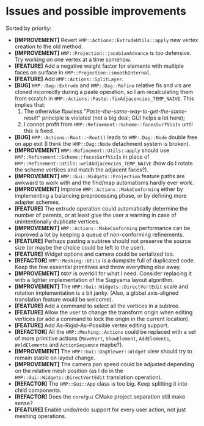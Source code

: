 # Issues and possible improvements
Sorted by priority:
- **\[IMPROVEMENT\]** Revert `HMP::Actions::ExtrudeUtils::apply` new vertex creation to the old method.
- **\[IMPROVEMENT\]** `HMP::Projection::jacobianAdvance` is too defensive. Try working on one vertex at a time somehow.
- **\[FEATURE\]** Add a negative weight factor for elements with multiple faces on surface in `HMP::Projection::smoothInternal`.
- **\[FEATURE\]** Add `HMP::Actions::SplitLayer`.
- **\[BUG\]** `HMP::Dag::Extrude` and `HMP::Dag::Refine` relative fis and vis are cloned incorrectly during a paste operation, so I am recalculating them from scratch in `HMP::Actions::Paste::fixAdjacencies_TEMP_NAIVE`. This implies that:
    1. The otherwise flawless "*Paste-the-same-way-to-get-the-same-result*" principle is violated (not a big deal; GUI helps a lot here);
    2. I cannot profit from `HMP::Refinement::Scheme::facesSurfVisIs` until this is fixed.
- **\[BUG\]** `HMP::Actions::Root::~Root()` leads to `HMP::Dag::Node` double free on app exit (I think the `HMP::Dag::Node` detachment system is broken).
- **\[IMPROVEMENT\]** `HMP::Refinement::Utils::apply` should use `HMP::Refinement::Scheme::facesSurfVisIs` in place of `HMP::Refinement::Utils::weldAdjacencies_TEMP_NAIVE` (how do I rotate the scheme vertices and match the adjacent faces?).
- **\[IMPROVEMENT\]** `HMP::Gui::Widgets::Projection` feature paths are awkward to work with and the find/map automatisms hardly ever work.
- **\[IMPROVEMENT\]** Improve `HMP::Actions::MakeConforming` either by implementing a balancing preprocessing phase, or by defining more adapter schemes.
- **\[FEATURE\]** The extrude operation could automatically determine the number of parents, or at least give the user a warning in case of unintentionally duplicate vertices.
- **\[IMPROVEMENT\]** `HMP::Actions::MakeConforming` performance can be improved a lot by keeping a queue of non-conforming refinements.
- **\[FEATURE\]** Perhaps pasting a subtree should not preserve the source size (or maybe the choice could be left to the user).
- **\[FEATURE\]** Widget options and camera could be serialized too.
- **\[REFACTOR\]** `HMP::Meshing::Utils` is a dumpsite full of duplicated code. Keep the few essential primitives and throw everything else away.
- **\[IMPROVEMENT\]** `OGDF` is overkill for what I need. Consider replacing it with a lighter implementation of the Sugiyama layout algorithm.
- **\[IMPROVEMENT\]** The `HMP::Gui::Widgets::DirectVertEdit` scale and rotation implementation is a bit janky. (Also, a global axis-aligned translation feature would be welcome).
- **\[FEATURE\]** Add a command to select all the vertices in a subtree.
- **\[FEATURE\]** Allow the user to change the transform origin when editing vertices (or add a command to lock the origin in the current location).
- **\[FEATURE\]** Add As-Rigid-As-Possible vertex editing support.
- **\[REFACTOR\]** All the `HMP::Meshing::Actions` could be replaced with a set of more primitive actions (`MoveVert`, `ShowElement`, `AddElements`, `WeldElements` and `ActionSequence` maybe?).
- **\[IMPROVEMENT\]** The `HMP::Gui::DagViewer::Widget` view should try to remain stable on layout change.
- **\[IMPROVEMENT\]** The camera pan speed could be adjusted depending on the relative mesh position (as I do in the `HMP::Gui::Widgets::DirectVertEdit` translation operation).
- **\[REFACTOR\]** The `HMP::Gui::App` class is too big. Keep splitting it into child components.
- **\[REFACTOR\]** Does the `core`/`gui` CMake project separation still make sense? 
- **\[FEATURE\]** Enable undo/redo support for every user action, not just meshing operations.
